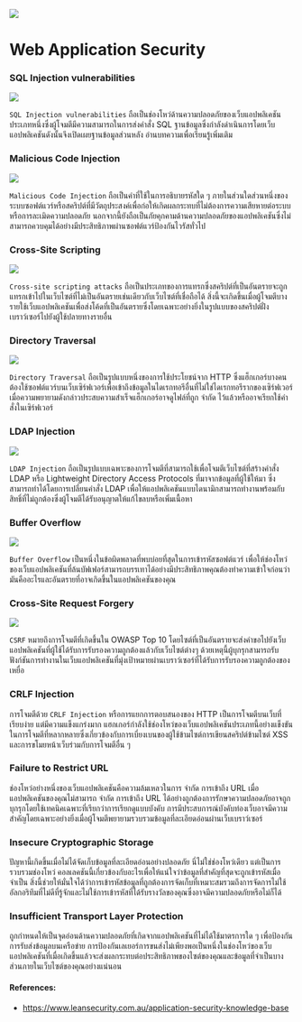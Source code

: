 ![](https://lvivity.com/wp-content/uploads/2019/11/wa_secure.jpg)

# Web Application Security

### SQL Injection vulnerabilities 

![](https://portswigger.net/web-security/images/sql-injection.svg)

`SQL Injection vulnerabilities` ถือเป็นช่องโหว่ด้านความปลอดภัยของเว็บแอปพลิเคชันประเภทหนึ่งซึ่งผู้โจมตีมีความสามารถในการส่งคำสั่ง SQL ฐานข้อมูลซึ่งกำลังดำเนินการโดยเว็บแอปพลิเคชันดังนั้นจึงเปิดเผยฐานข้อมูลส่วนหลัง อ่านบทความเพื่อเรียนรู้เพิ่มเติม

### Malicious Code Injection 

![](https://dpsvdv74uwwos.cloudfront.net/statics/img/ogimage/code-injection.png)

`Malicious Code Injection` ถือเป็นคำที่ใช้ในการอธิบายรหัสใด ๆ ภายในส่วนใดส่วนหนึ่งของระบบซอฟต์แวร์หรือสคริปต์ที่มีวัตถุประสงค์เพื่อก่อให้เกิดผลกระทบที่ไม่ต้องการความเสียหายต่อระบบหรือการละเมิดความปลอดภัย นอกจากนี้ยังถือเป็นภัยคุกคามด้านความปลอดภัยของแอปพลิเคชันซึ่งไม่สามารถควบคุมได้อย่างมีประสิทธิภาพผ่านซอฟต์แวร์ป้องกันไวรัสทั่วไป

### Cross-Site Scripting 

![](https://miro.medium.com/max/822/1*9NkzXhBWDcmsEg3USLixDw@2x.jpeg)

`Cross-site scripting attacks` ถือเป็นประเภทของการแทรกซึ่งสคริปต์ที่เป็นอันตรายจะถูกแทรกเข้าไปในเว็บไซต์ที่ไม่เป็นอันตรายเช่นเดียวกับเว็บไซต์ที่เชื่อถือได้ สิ่งนี้จะเกิดขึ้นเมื่อผู้โจมตีบางรายใช้เว็บแอปพลิเคชันเพื่อส่งโค้ดที่เป็นอันตรายซึ่งโดยเฉพาะอย่างยิ่งในรูปแบบของสคริปต์ฝั่งเบราว์เซอร์ไปยังผู้ใช้ปลายทางรายอื่น

### Directory Traversal 

![](https://portswigger.net/web-security/images/directory-traversal.svg)

`Directory Traversal` ถือเป็นรูปแบบหนึ่งของการใช้ประโยชน์จาก HTTP ซึ่งแฮ็กเกอร์บางคนต้องใช้ซอฟต์แวร์บนเว็บเซิร์ฟเวอร์เพื่อเข้าถึงข้อมูลในไดเรกทอรีอื่นที่ไม่ใช่ไดเรกทอรีรากของเซิร์ฟเวอร์ เมื่อความพยายามดังกล่าวประสบความสำเร็จแฮ็กเกอร์อาจดูไฟล์ที่ถูก จำกัด ไว้แล้วหรืออาจเรียกใช้คำสั่งในเซิร์ฟเวอร์

### LDAP Injection 

![](https://compsecurityconcepts.files.wordpress.com/2013/11/ldapcommunication.jpg)

`LDAP Injection` ถือเป็นรูปแบบเฉพาะของการโจมตีที่สามารถใช้เพื่อโจมตีเว็บไซต์ที่สร้างคำสั่ง LDAP หรือ Lightweight Directory Access Protocols ที่มาจากข้อมูลที่ผู้ใช้ให้มา ซึ่งสามารถทำได้โดยการเปลี่ยนคำสั่ง LDAP เพื่อให้แอปพลิเคชันแบบไดนามิกสามารถทำงานพร้อมกับสิทธิ์ที่ไม่ถูกต้องซึ่งผู้โจมตีได้รับอนุญาตให้แก้ไขลบหรือเพิ่มเนื้อหา

### Buffer Overflow

![](https://www.imperva.com/learn/wp-content/uploads/sites/13/2018/01/buffer-overflow.png)

`Buffer Overflow` เป็นหนึ่งในข้อผิดพลาดที่พบบ่อยที่สุดในการเข้ารหัสซอฟต์แวร์ เพื่อให้ช่องโหว่ของเว็บแอปพลิเคชันที่ล้นบัฟเฟอร์สามารถบรรเทาได้อย่างมีประสิทธิภาพคุณต้องทำความเข้าใจก่อนว่ามันคืออะไรและอันตรายที่อาจเกิดขึ้นในแอปพลิเคชันของคุณ

### Cross-Site Request Forgery

![](https://www.imperva.com/learn/wp-content/uploads/sites/13/2019/01/csrf-cross-site-request-forgery.png)

`CSRF` หมายถึงการโจมตีที่เกิดขึ้นใน OWASP Top 10 โดยไซต์ที่เป็นอันตรายจะส่งคำขอไปยังเว็บแอปพลิเคชันที่ผู้ใช้ได้รับการรับรองความถูกต้องแล้วกับเว็บไซต์ต่างๆ ด้วยเหตุนี้ผู้บุกรุกสามารถรับฟังก์ชันการทำงานในเว็บแอปพลิเคชันที่มุ่งเป้าหมายผ่านเบราว์เซอร์ที่ได้รับการรับรองความถูกต้องของเหยื่อ

### CRLF Injection 

การโจมตีด้วย `CRLF Injection` หรือการแยกการตอบสนองของ HTTP เป็นการโจมตีบนเว็บที่เรียบง่าย แต่มีความแข็งแกร่งมาก แฮกเกอร์กำลังใช้ช่องโหว่ของเว็บแอปพลิเคชันประเภทนี้อย่างแข็งขันในการโจมตีที่หลากหลายซึ่งเกี่ยวข้องกับการเบี่ยงเบนของผู้ใช้ข้ามไซต์การเขียนสคริปต์ข้ามไซต์ XSS และการขโมยหน้าเว็บร่วมกับการโจมตีอื่น ๆ

### Failure to Restrict URL 

ช่องโหว่อย่างหนึ่งของเว็บแอปพลิเคชันคือความล้มเหลวในการ จำกัด การเข้าถึง URL เมื่อแอปพลิเคชันของคุณไม่สามารถ จำกัด การเข้าถึง URL ได้อย่างถูกต้องการรักษาความปลอดภัยอาจถูกบุกรุกโดยใช้เทคนิคเฉพาะที่เรียกว่าการเรียกดูแบบบังคับ การมีประสบการณ์บังคับท่องเว็บอาจมีความสำคัญโดยเฉพาะอย่างยิ่งเมื่อผู้โจมตีพยายามรวบรวมข้อมูลที่ละเอียดอ่อนผ่านเว็บเบราว์เซอร์

### Insecure Cryptographic Storage 

ปัญหานี้เกิดขึ้นเมื่อไม่ได้จัดเก็บข้อมูลที่ละเอียดอ่อนอย่างปลอดภัย นี่ไม่ใช่ช่องโหว่เดียว แต่เป็นการรวบรวมช่องโหว่ คอลเลคชันนี้เกี่ยวข้องกับอะไรเพื่อให้แน่ใจว่าข้อมูลที่สำคัญที่สุดจะถูกเข้ารหัสเมื่อจำเป็น สิ่งนี้ช่วยให้มั่นใจได้ว่าการเข้ารหัสข้อมูลที่ถูกต้องการจัดเก็บที่เหมาะสมรวมถึงการจัดการไม่ใช้อัลกอริทึมที่ไม่ดีที่รู้จักและไม่ใช้การเข้ารหัสที่ได้รับรางวัลของคุณซึ่งอาจมีความปลอดภัยหรือไม่ก็ได้

### Insufficient Transport Layer Protection 

ถูกกำหนดให้เป็นจุดอ่อนด้านความปลอดภัยที่เกิดจากแอปพลิเคชันที่ไม่ได้ใช้มาตรการใด ๆ เพื่อป้องกันการรับส่งข้อมูลบนเครือข่าย การป้องกันเลเยอร์การขนส่งไม่เพียงพอเป็นหนึ่งในช่องโหว่ของเว็บแอปพลิเคชันที่เมื่อเกิดขึ้นแล้วจะส่งผลกระทบต่อประสิทธิภาพของไซต์ของคุณและข้อมูลที่จำเป็นบางส่วนภายในเว็บไซต์ของคุณอย่างแน่นอน



#### References:

- https://www.leansecurity.com.au/application-security-knowledge-base
